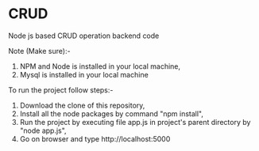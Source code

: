 # CRUD
Node js based CRUD operation backend code 

Note (Make sure):-

1. NPM and Node is installed in your local machine,
2. Mysql is installed in your local machine

To run the project follow steps:-

1. Download the clone of this repository,
2. Install all the node packages by command "npm install",
3. Run the project by executing file app.js in project's parent directory by "node app.js",
4. Go on browser and type http://localhost:5000 